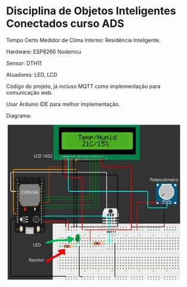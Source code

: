 
# Disciplina de Objetos Inteligentes Conectados curso ADS

Tempo Certo Medidor de Clima Interno: Residência Inteligente.

Hardware: ESP8266 Nodemcu

Sensor: DTH11

Atuadores: LED, LCD


Código do projeto, já incluso MQTT como implementação para comunicação web.


Usar Arduino IDE para melhor implementação.


Diagrama:

![Screenshot](DiagramaProjeto.JPG)
